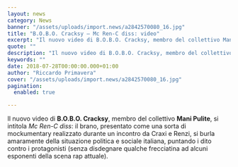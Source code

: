 ```yaml
---
layout: news
category: News
banner: "/assets/uploads/import.news/a2842570080_16.jpg"
title: "B.O.B.O. Cracksy – Mc Ren-C diss: video"
excerpt: "Il nuovo video di B.O.B.O. Cracksy, membro del collettivo Mani Pulite, si intitola Mc Ren-C diss: il brano, presentato come una sorta di mockumentary realizzato durante un incontro da Craxi e Renzi, si burla amaramente della situazione politica e sociale italiana, puntando i dito contro i protagonisti (senza disdegnare qualche frecciatina ad alcuni esponenti della [&hellip"
quote: ""
description: "Il nuovo video di B.O.B.O. Cracksy, membro del collettivo Mani Pulite, si intitola Mc Ren-C diss: il brano, presentato come una sorta di mockumentary realizzato durante un incontro da Craxi e Renzi, si burla amaramente della situazione politica e sociale italiana, puntando i dito contro i protagonisti (senza disdegnare qualche frecciatina ad alcuni esponenti della [&hellip"
keywords: ""
date: 2018-07-28T00:00:00.000+01:00
author: "Riccardo Primavera"
cover: "/assets/uploads/import.news/a2842570080_16.jpg"
pagination:
  enabled: true

---
```


Il nuovo video di **B.O.B.O. Cracksy**, membro del collettivo **Mani Pulite**, si intitola _Mc Ren-C diss_: il brano, presentato come una sorta di mockumentary realizzato durante un incontro da Craxi e Renzi, si burla amaramente della situazione politica e sociale italiana, puntando i dito contro i protagonisti (senza disdegnare qualche frecciatina ad alcuni esponenti della scena rap attuale).